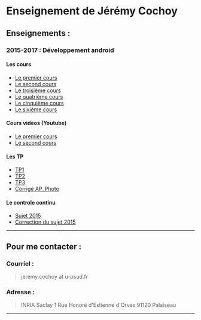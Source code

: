 Enseignement de Jérémy Cochoy
=============================

Enseignements :
---------------

### 2015-2017 : Développement android

#### Les cours
  * [Le premier cours](./android_lesson/cours1.pdf)
  * [Le second cours](./android_lesson/cours2.pdf)
  * [Le troisième cours](./android_lesson/cours3.pdf)
  * [Le quatrième cours](./android_lesson/cours4.pdf)
  * [Le cinquième cours](./android_lesson/cours5.pdf)
  * [Le sixième cours](./android_lesson/cours6.pdf)

#### Cours videos (Youtube)
  * [Le premier cours](https://youtu.be/MaWMXG1za9w)
  * [Le second cours](https://youtu.be/acYLYqbJL9I)

#### Les TP
  * [TP1](./android_lesson/td1.pdf)
  * [TP2](./android_lesson/td2.pdf)
  * [TP3](./android_lesson/td3.pdf)
  * [Corrigé AP_Photo](https://github.com/Zenol/ap_photo/blob/master/app/src/main/java/com/example/geometrica2/ap_photo/Photo.java)

#### Le controle continu
  * [Sujet 2015](./android_lesson/cc-sujet-2015.pdf)
  * [Correction du sujet 2015](./android_lesson/cc-correction-2015.pdf)






--------------------------------------------------

Pour me contacter :
-------------------

### Courriel :

  >  jeremy.cochoy at u-psud.fr

### Adresse :

  >  INRIA Saclay
  >  1 Rue Honoré d'Estienne d'Orves
  >  91120 Palaiseau

--------------------------------------------------
